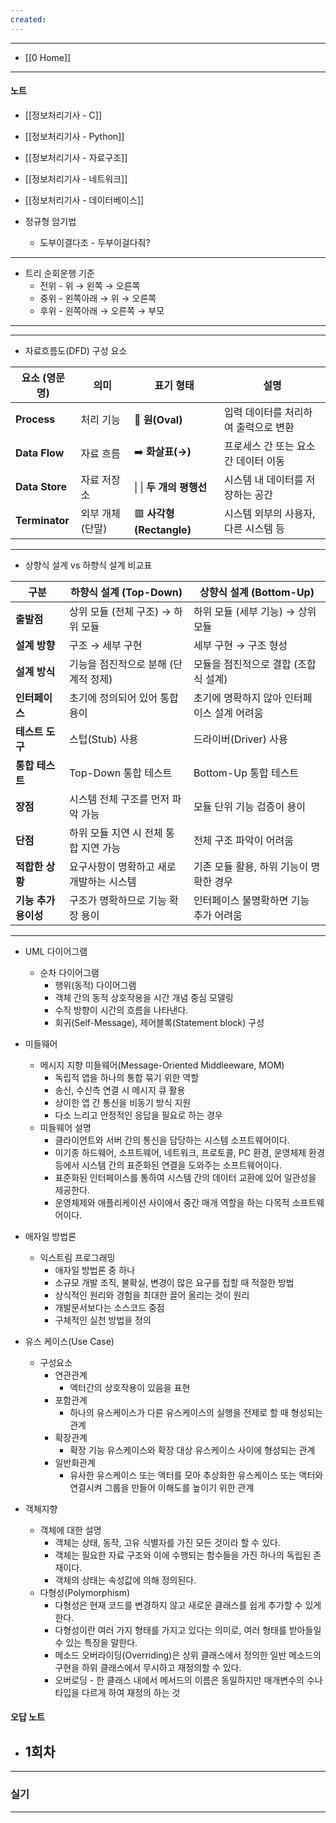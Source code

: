 ```yaml
---
created:
---
```


---
- [[0 Home]]
---
#### 노트

- [[정보처리기사 - C]]
- [[정보처리기사 - Python]]
- [[정보처리기사 - 자료구조]]
- [[정보처리기사 - 네트워크]]
- [[정보처리기사 - 데이터베이스]]

- 정규형 암기법
	- 도부이결다조 - 두부이걸다줘?

---
- 트리 순회운행 기준
	- 전위 - 위 → 왼쪽 → 오른쪽
	- 중위 - 왼쪽아래 → 위 → 오른쪽
	- 후위 - 왼쪽아래 → 오른쪽 → 부모
---

---
- 자료흐름도(DFD) 구성 요소

| 요소 (영문명)       | 의미        | 표기 형태                 | 설명                    |
| -------------- | --------- | --------------------- | --------------------- |
| **Process**    | 처리 기능     | 🔵 **원(Oval)**        | 입력 데이터를 처리하여 출력으로 변환  |
| **Data Flow**  | 자료 흐름     | ➡️ **화살표(→)**         | 프로세스 간 또는 요소 간 데이터 이동 |
| **Data Store** | 자료 저장소    | \| \| **두 개의 평행선**    | 시스템 내 데이터를 저장하는 공간    |
| **Terminator** | 외부 개체(단말) | 🟥 **사각형(Rectangle)** | 시스템 외부의 사용자, 다른 시스템 등 |

---

- 상향식 설계 vs 하향식 설계 비교표

| 구분            | **하향식 설계 (Top-Down)**  | **상향식 설계 (Bottom-Up)**   |
| ------------- | ---------------------- | ------------------------ |
| **출발점**       | 상위 모듈 (전체 구조) → 하위 모듈  | 하위 모듈 (세부 기능) → 상위 모듈    |
| **설계 방향**     | 구조 → 세부 구현             | 세부 구현 → 구조 형성            |
| **설계 방식**     | 기능을 점진적으로 분해 (단계적 정제)  | 모듈을 점진적으로 결합 (조합식 설계)    |
| **인터페이스**     | 초기에 정의되어 있어 통합 용이      | 초기에 명확하지 않아 인터페이스 설계 어려움 |
| **테스트 도구**    | 스텁(Stub) 사용            | 드라이버(Driver) 사용          |
| **통합 테스트**    | Top-Down 통합 테스트        | Bottom-Up 통합 테스트         |
| **장점**        | 시스템 전체 구조를 먼저 파악 가능    | 모듈 단위 기능 검증이 용이          |
| **단점**        | 하위 모듈 지연 시 전체 통합 지연 가능 | 전체 구조 파악이 어려움            |
| **적합한 상황**    | 요구사항이 명확하고 새로 개발하는 시스템 | 기존 모듈 활용, 하위 기능이 명확한 경우  |
| **기능 추가 용이성** | 구조가 명확하므로 기능 확장 용이     | 인터페이스 불명확하면 기능 추가 어려움    |

---

- UML 다이어그램
	- 순차 다이어그램
		- 행위(동적) 다이어그램
		- 객체 간의 동적 상호작용을 시간 개념 중심 모델링
		- 수직 방향이 시간의 흐름을 나타낸다.
		- 회귀(Self-Message), 제어블록(Statement block) 구성
		  
- 미들웨어
	- 메시지 지향 미들웨어(Message-Oriented Middleeware, MOM)
		- 독립적 앱을 하나의 통합 묶기 위한 역할
		- 송신, 수신측 연결 시 메시지 큐 활용
		- 상이한 앱 간 통신을 비동기 방식 지원
		- 다소 느리고 안정적인 응답을 필요로 하는 경우
	- 미들웨어 설명
		- 클라이언트와 서버 간의 통신을 담당하는 시스템 소프트웨어이다.  
		- 이기종 하드웨어, 소프트웨어, 네트워크, 프로토콜, PC 환경, 운영체제 환경 등에서 시스템 간의 표준화된 연결을 도와주는 소프트웨어이다.  
		- 표준화된 인터페이스를 통하여 시스템 간의 데이터 교환에 있어 일관성을 제공한다.  
		- 운영체제와 애플리케이션 사이에서 중간 매개 역할을 하는 다목적 소프트웨어이다.
		  
- 애자일 방법론
	- 익스트림 프로그래밍
		- 애자일 방법론 중 하나
		- 소규모 개발 조직, 불확실, 변경이 많은 요구를 접할 때 적절한 방법
		- 상식적인 원리와 경험을 최대한 끌어 올리는 것이 원리
		- 개발문서보다는 소스코드 중점
		- 구체적인 실천 방법을 정의
		  
- 유스 케이스(Use Case)
	- 구성요소
		- 연관관계
			- 액터간의 상호작용이 있음을 표현
		- 포함관계
			- 하나의 유스케이스가 다른 유스케이스의 실행을 전제로 할 때 형성되는 관계
		- 확장관계
			- 확장 기능 유스케이스와 확장 대상 유스케이스 사이에 형성되는 관계
		- 일반화관계
			- 유사한 유스케이스 또는 액터를 모아 추상화한 유스케이스 또는 액터와 연결시켜 그룹을 만들어 이해도를 높이기 위한 관계
	
- 객체지향
	- 객체에 대한 설명
		- 객체는 상태, 동작, 고유 식별자를 가진 모든 것이라 할 수 있다.
		- 객체는 필요한 자료 구조와 이에 수행되는 함수들을 가진 하나의 독립된 존재이다.
		- 객체의 상태는 속성값에 의해 정의된다.
	- 다형성(Polymorphism)
		- 다형성은 현재 코드를 변경하지 않고 새로운 클래스를 쉽게 추가할 수 있게 한다.
		- 다형성이란 여러 가지 형태를 가지고 있다는 의미로, 여러 형태를 받아들일 수 있는 특징을 말한다.
		- 메소드 오버라이딩(Overriding)은 상위 클래스에서 정의한 일반 메소드의 구현을 하위 클래스에서 무시하고 재정의할 수 있다.
		- 오버로딩 - 한 클래스 내에서 메서드의 이름은 동일하지만 매개변수의 수나 타입을 다르게 하여 재정의 하는 것

#### 오답 노트 

- 1회차
	- 

---
### 실기




---